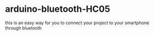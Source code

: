 # arduino-bluetooth-HC05
this is an easy way for you to connect your project to your smartphone through bluetooth
